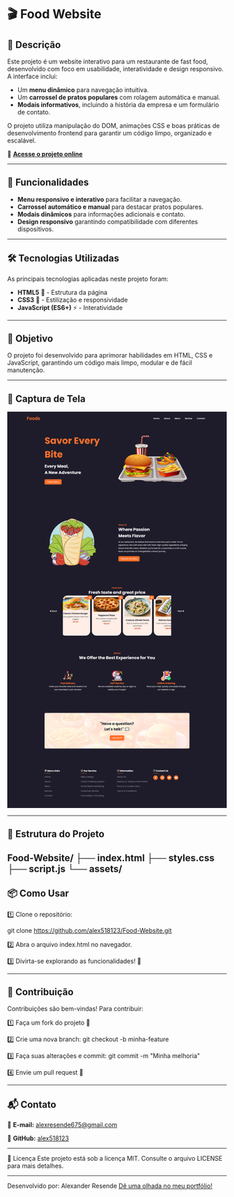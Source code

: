 # 🎬 Food Website

## 📌 Descrição

Este projeto é um website interativo para um restaurante de fast food, desenvolvido com foco em usabilidade, interatividade e design responsivo. A interface inclui:

- Um **menu dinâmico** para navegação intuitiva.
- Um **carrossel de pratos populares** com rolagem automática e manual.
- **Modais informativos**, incluindo a história da empresa e um formulário de contato.

O projeto utiliza manipulação do DOM, animações CSS e boas práticas de desenvolvimento frontend para garantir um código limpo, organizado e escalável.

🔗 **[Acesse o projeto online](https://alex518123.github.io/Food-Website)**

---

## 🚀 Funcionalidades

- **Menu responsivo e interativo** para facilitar a navegação.
- **Carrossel automático e manual** para destacar pratos populares.
- **Modais dinâmicos** para informações adicionais e contato.
- **Design responsivo** garantindo compatibilidade com diferentes dispositivos.

---

## 🛠️ Tecnologias Utilizadas

As principais tecnologias aplicadas neste projeto foram:

- **HTML5** 📄 - Estrutura da página
- **CSS3** 🎨 - Estilização e responsividade
- **JavaScript (ES6+)** ⚡ - Interatividade

---

## 🎯 Objetivo

O projeto foi desenvolvido para aprimorar habilidades em HTML, CSS e JavaScript, garantindo um código mais limpo, modular e de fácil manutenção.

---

## 📸 Captura de Tela

![Preview do projeto](.github/preview.png)

---

## 📂 Estrutura do Projeto

Food-Website/
├── index.html
├── styles.css
├── script.js
└── assets/
---

## 📦 Como Usar  
1️⃣ Clone o repositório:  

git clone https://github.com/alex518123/Food-Website.git

2️⃣ Abra o arquivo index.html no navegador.

3️⃣ Divirta-se explorando as funcionalidades! 🚀

---
## 🤝 Contribuição

Contribuições são bem-vindas! Para contribuir:

1️⃣ Faça um fork do projeto 🍴

2️⃣ Crie uma nova branch: git checkout -b minha-feature

3️⃣ Faça suas alterações e commit: git commit -m "Minha melhoria"

4️⃣ Envie um pull request 📩

---

## 📬 Contato

📧 **E-mail:** alexresende675@gmail.com

🐙 **GitHub:** [alex518123](https://github.com/alex518123)

---

📝 Licença
Este projeto está sob a licença MIT. Consulte o arquivo LICENSE para mais detalhes.

---

Desenvolvido por: Alexander Resende [Dê uma olhada no meu portfólio!]()
